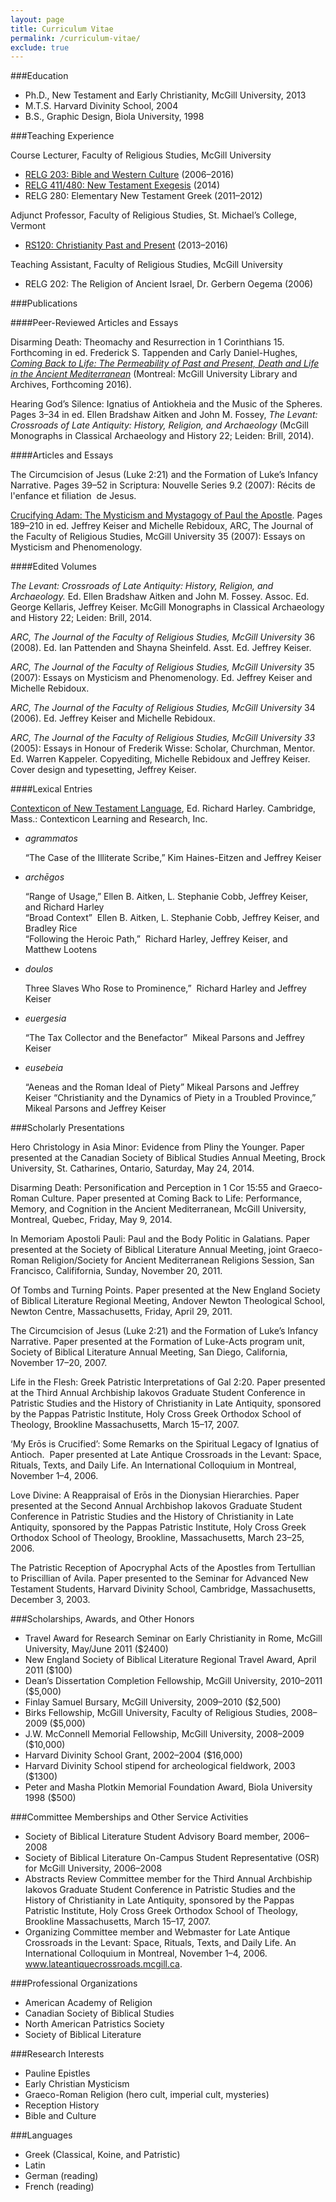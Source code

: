 ```yaml
---
layout: page
title: Curriculum Vitae
permalink: /curriculum-vitae/
exclude: true
---
```


###Education

* Ph.D., New Testament and Early Christianity, McGill University, 2013
* M.T.S. Harvard Divinity School, 2004
* B.S., Graphic Design, Biola University, 1998

###Teaching Experience

Course Lecturer, Faculty of Religious Studies, McGill University
  
* [RELG 203: Bible and Western Culture](/relg203) (2006–2016)
* [RELG 411/480: New Testament Exegesis](/ntexegesis) (2014)
* RELG 280: Elementary New Testament Greek (2011–2012)

Adjunct Professor, Faculty of Religious Studies, St. Michael’s College, Vermont

* [RS120: Christianity Past and Present](/rs120) (2013&#8211;2016)

Teaching Assistant, Faculty of Religious Studies, McGill University

* RELG 202: The Religion of Ancient Israel, Dr. Gerbern Oegema (2006)

###Publications

####Peer-Reviewed Articles and Essays

Disarming Death: Theomachy and Resurrection in 1 Corinthians 15. Forthcoming in ed. Frederick S. Tappenden and Carly Daniel-Hughes, *[Coming Back to Life: The Permeability of Past and Present, Death and Life in the Ancient Mediterranean](http://comingbacktolife.mcgill.ca)* (Montreal: McGill University Library and Archives, Forthcoming 2016).

Hearing God’s Silence: Ignatius of Antiokheia and the Music of the Spheres. Pages 3–34 in ed. Ellen Bradshaw Aitken and John M. Fossey, *The Levant: Crossroads of Late Antiquity: History, Religion, and Archaeology* (McGill Monographs in Classical Archaeology and History 22; Leiden: Brill, 2014).

####Articles and Essays

The Circumcision of Jesus (Luke 2:21) and the Formation of Luke’s Infancy Narrative. Pages 39–52 in Scriptura: Nouvelle Series 9.2 (2007): Récits de l'enfance et filiation  de Jesus.

[Crucifying Adam: The Mysticism and Mystagogy of Paul the Apostle](). Pages 189–210 in ed. Jeffrey Keiser and Michelle Rebidoux, ARC, The Journal of the Faculty of Religious Studies, McGill University 35 (2007): Essays on Mysticism and Phenomenology.

####Edited Volumes

*The Levant: Crossroads of Late Antiquity: History, Religion, and Archaeology.* Ed. Ellen Bradshaw Aitken and John M. Fossey. Assoc. Ed. George Kellaris, Jeffrey Keiser. McGill Monographs in Classical Archaeology and History 22; Leiden: Brill, 2014.

*ARC, The Journal of the Faculty of Religious Studies, McGill University* 36 (2008). Ed. Ian Pattenden and Shayna Sheinfeld. Asst. Ed. Jeffrey Keiser.

*ARC, The Journal of the Faculty of Religious Studies, McGill University* 35 (2007): Essays on Mysticism and Phenomenology. Ed. Jeffrey Keiser and Michelle Rebidoux.

*ARC, The Journal of the Faculty of Religious Studies, McGill University* 34 (2006). Ed. Jeffrey Keiser and Michelle Rebidoux.

*ARC, The Journal of the Faculty of Religious Studies, McGill University 33* (2005): Essays in Honour of Frederik Wisse: Scholar, Churchman, Mentor. Ed. Warren Kappeler. Copyediting, Michelle Rebidoux and Jeffrey Keiser. Cover design and typesetting, Jeffrey Keiser.

####Lexical Entries

[Contexticon of New Testament Language](http://www.contexticon.com), Ed. Richard Harley. Cambridge, Mass.: Contexticon Learning and Research, Inc.

* *agrammatos*

    “The Case of the Illiterate Scribe,” Kim Haines-Eitzen and Jeffrey Keiser

* *archēgos*

    “Range of Usage,” Ellen B. Aitken, L. Stephanie Cobb, Jeffrey Keiser, and Richard Harley   
“Broad Context”  Ellen B. Aitken, L. Stephanie Cobb, Jeffrey Keiser, and Bradley Rice  
“Following the Heroic Path,”  Richard Harley, Jeffrey Keiser, and Matthew Lootens

* *doulos*

    Three Slaves Who Rose to Prominence,”  Richard Harley and Jeffrey Keiser

* *euergesia*

    “The Tax Collector and the Benefactor”  Mikeal Parsons and Jeffrey Keiser

* *eusebeia*

    “Aeneas and the Roman Ideal of Piety” Mikeal Parsons and Jeffrey Keiser
    “Christianity and the Dynamics of Piety in a Troubled Province,” Mikeal Parsons and Jeffrey Keiser

###Scholarly Presentations

Hero Christology in Asia Minor: Evidence from Pliny the Younger. Paper presented at the Canadian Society of Biblical Studies Annual Meeting, Brock University, St. Catharines, Ontario, Saturday, May 24, 2014.

Disarming Death: Personification and Perception in 1 Cor 15:55 and Graeco-Roman Culture. Paper presented at Coming Back to Life: Performance, Memory, and Cognition in the Ancient Mediterranean, McGill University, Montreal, Quebec, Friday, May 9, 2014.

In Memoriam Apostoli Pauli: Paul and the Body Politic in Galatians. Paper presented at the Society of Biblical Literature Annual Meeting, joint Graeco-Roman Religion/Society for Ancient Mediterranean Religions Session, San Francisco, Calififornia, Sunday, November 20, 2011.

Of Tombs and Turning Points. Paper presented at the New England Society of Biblical Literature Regional Meeting, Andover Newton Theological School, Newton Centre, Massachusetts, Friday, April 29, 2011.

The Circumcision of Jesus (Luke 2:21) and the Formation of Luke’s Infancy Narrative. Paper presented at the Formation of Luke-Acts program unit, Society of Biblical Literature Annual Meeting, San Diego, California, November 17–20, 2007.

Life in the Flesh: Greek Patristic Interpretations of Gal 2:20. Paper presented at the Third Annual Archbiship Iakovos Graduate Student Conference in Patristic Studies and the History of Christianity in Late Antiquity, sponsored by the Pappas Patristic Institute, Holy Cross Greek Orthodox School of Theology, Brookline Massachusetts, March 15–17, 2007.

‘My Erōs is Crucified’: Some Remarks on the Spiritual Legacy of Ignatius of Antioch.  Paper presented at Late Antique Crossroads in the Levant: Space, Rituals, Texts, and Daily Life. An International Colloquium in Montreal, November 1–4, 2006.

Love Divine: A Reappraisal of Erōs in the Dionysian Hierarchies. Paper presented at the Second Annual Archbishop Iakovos Graduate Student Conference in Patristic Studies and the History of Christianity in Late Antiquity, sponsored by the Pappas Patristic Institute, Holy Cross Greek Orthodox School of Theology, Brookline, Massachusetts, March 23–25, 2006.

The Patristic Reception of Apocryphal Acts of the Apostles from Tertullian to Priscillian of Avila. Paper presented to the Seminar for Advanced New Testament Students, Harvard Divinity School, Cambridge, Massachusetts, December 3, 2003.

###Scholarships, Awards, and Other Honors

* Travel Award for Research Seminar on Early Christianity in Rome, McGill University, May/June 2011 ($2400)
* New England Society of Biblical Literature Regional Travel Award, April 2011 ($100)
* Dean’s Dissertation Completion Fellowship, McGill University, 2010–2011 ($5,000)
* Finlay Samuel Bursary, McGill University, 2009–2010 ($2,500)
* Birks Fellowship, McGill University, Faculty of Religious Studies, 2008–2009 ($5,000)
* J.W. McConnell Memorial Fellowship, McGill University, 2008–2009 ($10,000)
* Harvard Divinity School Grant, 2002–2004 ($16,000)
* Harvard Divinity School stipend for archeological fieldwork, 2003 ($1300)
* Peter and Masha Plotkin Memorial Foundation Award, Biola University 1998 ($500)

###Committee Memberships and Other Service Activities

* Society of Biblical Literature Student Advisory Board member, 2006–2008
* Society of Biblical Literature On-Campus Student Representative (OSR) for McGill University, 2006–2008
* Abstracts Review Committee member for the Third Annual Archbiship Iakovos Graduate Student Conference in Patristic Studies and the History of Christianity in Late Antiquity, sponsored by the Pappas Patristic Institute, Holy Cross Greek Orthodox School of Theology, Brookline Massachusetts, March 15–17, 2007.
* Organizing Committee member and Webmaster for Late Antique Crossroads in the Levant: Space, Rituals, Texts, and Daily Life. An International Colloquium in Montreal, November 1–4, 2006. www.lateantiquecrossroads.mcgill.ca.

###Professional Organizations

* American Academy of Religion
* Canadian Society of Biblical Studies
* North American Patristics Society
* Society of Biblical Literature

###Research Interests

* Pauline Epistles
* Early Christian Mysticism
* Graeco-Roman Religion (hero cult, imperial cult, mysteries)
* Reception History
* Bible and Culture

###Languages

* Greek (Classical, Koine, and Patristic)
* Latin
* German (reading)
* French (reading)